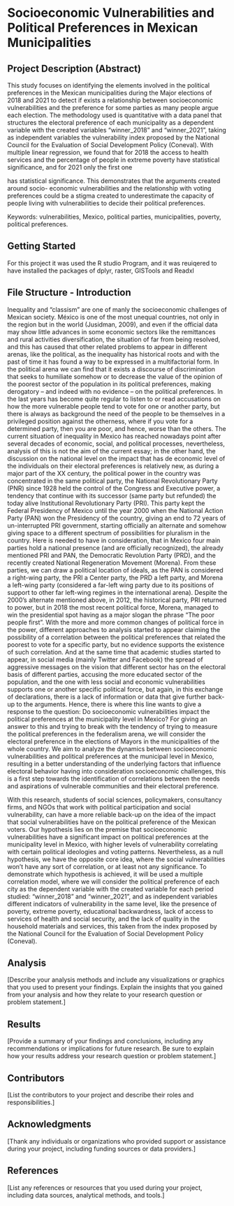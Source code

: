 # Socioeconomic Vulnerabilities and Political Preferences in Mexican Municipalities

## Project Description (Abstract)

This study focuses on identifying the elements involved in the political
preferences in the Mexican municipalities during the Major elections of 2018 and 2021
to detect if exists a relationship between socioeconomic vulnerabilities and the preference
for some parties as many people argue each election. The methodology used is
quantitative with a data panel that structures the electoral preference of each municipality
as a dependent variable with the created variables “winner_2018” and “winner_2021”,
taking as independent variables the vulnerability index proposed by the National Council
for the Evaluation of Social Development Policy (Coneval). With multiple linear
regression, we found that for 2018 the access to health services and the percentage of
people in extreme poverty have statistical significance, and for 2021 only the first one

has statistical significance. This demonstrates that the arguments created around socio-
economic vulnerabilities and the relationship with voting preferences could be a stigma 
created to underestimate the capacity of people living with vulnerabilities to decide their
political preferences.

Keywords: vulnerabilities, Mexico, political parties, municipalities, poverty, political
preferences.

## Getting Started

For this project it was used the R studio Program, and it was reuiqered to have installed the packages of dplyr, raster, GISTools and Readxl

## File Structure - Introduction

Inequality and “classism” are one of manly the socioeconomic challenges of Mexican society.
México is one of the most unequal countries, not only in the region but in the world (Jusidman,
2009), and even if the official data may show little advances in some economic sectors like the
remittances and rural activities diversification, the situation of far from being resolved, and this
has caused that other related problems to appear in different arenas, like the political, as the
inequality has historical roots and with the past of time it has found a way to be expressed in a
multifactorial form.
In the political arena we can find that it exists a discourse of discrimination that seeks to
humiliate somehow or to decrease the value of the opinion of the poorest sector of the population
in its political preferences, making derogatory – and indeed with no evidence – on the political
preferences. In the last years has become quite regular to listen to or read accusations on how the
more vulnerable people tend to vote for one or another party, but there is always as background
the need of the people to be themselves in a privileged position against the otherness, where if you
vote for a determined party, then you are poor, and hence, worse than the others.
The current situation of inequality in Mexico has reached nowadays point after several
decades of economic, social, and political processes, nevertheless, analysis of this is not the aim
of the current essay; in the other hand, the discussion on the national level on the impact that has
de economic level of the individuals on their electoral preferences is relatively new, as during a
major part of the XX century, the political power in the country was concentrated in the same
political party, the National Revolutionary Party (PNR) since 1928 held the control of the Congress
and Executive power, a tendency that continue with its successor (same party but refunded) the
today alive Institutional Revolutionary Party (PRI).
This party kept the Federal Presidency of Mexico until the year 2000 when the National
Action Party (PAN) won the Presidency of the country, giving an end to 72 years of un-interrupted
PRI government, starting officially an alternate and somehow giving space to a different spectrum
of possibilities for pluralism in the country. Here is needed to have in consideration, that in Mexico
four main parties hold a national presence (and are officially recognized), the already mentioned
PRI and PAN, the Democratic Revolution Party (PRD), and the recently created National
Regeneration Movement (Morena). From these parties, we can draw a political location of ideals,
as the PAN is considered a right-wing party, the PRI a Center party, the PRD a left party, and Morena a left-wing party (considered a far-left wing party due to its positions of support to other
far left-wing regimes in the international arena).
Despite the 2000’s alternate mentioned above, in 2012, the historical party, PRI returned to
power, but in 2018 the most recent political force, Morena, managed to win the presidential spot
having as a major slogan the phrase “The poor people first”. With the more and more common
changes of political force in the power, different approaches to analysis started to appear claiming
the possibility of a correlation between the political preferences that related the poorest to vote for
a specific party, but no evidence supports the existence of such correlation.
And at the same time that academic studies started to appear, in social media (mainly
Twitter and Facebook) the spread of aggressive messages on the vision that different sector has on
the electoral basis of different parties, accusing the more educated sector of the population, and
the one with less social and economic vulnerabilities supports one or another specific political
force, but again, in this exchange of declarations, there is a lack of information or data that give
further back-up to the arguments.
Hence, there is where this line wants to give a response to the question: Do socioeconomic
vulnerabilities impact the political preferences at the municipality level in Mexico? For giving an
answer to this and trying to break with the tendency of trying to measure the political preferences
in the federalism arena, we will consider the electoral preference in the elections of Mayors in the
municipalities of the whole country. We aim to analyze the dynamics between socioeconomic
vulnerabilities and political preferences at the municipal level in Mexico, resulting in a better
understanding of the underlying factors that influence electoral behavior having into consideration
socioeconomic challenges, this is a first step towards the identification of correlations between the
needs and aspirations of vulnerable communities and their electoral preference.

With this research, students of social sciences, policymakers, consultancy firms, and NGOs
that work with political participation and social vulnerability, can have a more reliable back-up on
the idea of the impact that social vulnerabilities have on the political preference of the Mexican
voters. Our hypothesis lies on the premise that socioeconomic vulnerabilities have a significant
impact on political preferences at the municipality level in Mexico, with higher levels of
vulnerability correlating with certain political ideologies and voting patterns. Nevertheless, as a
null hypothesis, we have the opposite core idea, where the social vulnerabilities won’t have any
sort of correlation, or at least not any significance.
To demonstrate which hypothesis is achieved, it will be used a multiple correlation model,
where we will consider the political preference of each city as the dependent variable with the
created variable for each period studied: “winner_2018” and “winner_2021”, and as independent
variables different indicators of vulnerability in the same level, like the presence of poverty,
extreme poverty, educational backwardness, lack of access to services of health and social security,
and the lack of quality in the household materials and services, this taken from the index proposed
by the National Council for the Evaluation of Social Development Policy (Coneval).

## Analysis

[Describe your analysis methods and include any visualizations or graphics that you used to present your findings. Explain the insights that you gained from your analysis and how they relate to your research question or problem statement.]

## Results

[Provide a summary of your findings and conclusions, including any recommendations or implications for future research. Be sure to explain how your results address your research question or problem statement.]

## Contributors

[List the contributors to your project and describe their roles and responsibilities.]

## Acknowledgments

[Thank any individuals or organizations who provided support or assistance during your project, including funding sources or data providers.]

## References

[List any references or resources that you used during your project, including data sources, analytical methods, and tools.]

